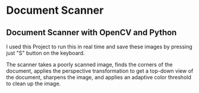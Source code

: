 # Document Scanner

## Document Scanner with OpenCV and Python

I used this Project to run this in real time and save these images by pressing just "S" button on the keyboard.

The scanner takes a poorly scanned image, finds the corners of the document, applies the perspective transformation to get a top-down view of the document, sharpens the image, and applies an adaptive color threshold to clean up the image.
